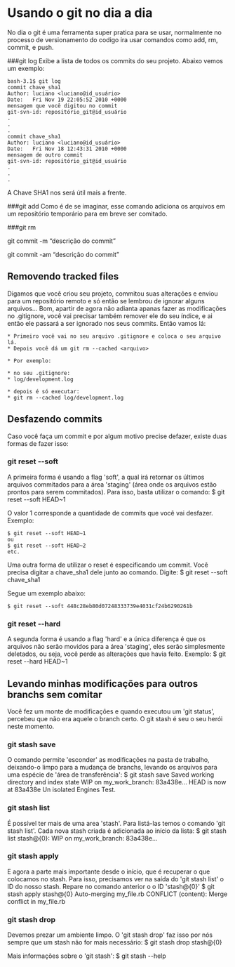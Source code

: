 # Usando o git no dia a dia

No dia o git é uma ferramenta super pratica para se usar, normalmente no processo de versionamento do codigo ira usar comandos como add, rm, commit, e push.

###git log
Exibe a lista de todos os commits do seu projeto. Abaixo vemos um exemplo:

    bash-3.1$ git log
    commit chave_sha1
    Author: luciano <luciano@id_usuário>
    Date:   Fri Nov 19 22:05:52 2010 +0000
    mensagem que você digitou no commit
    git-svn-id: repositório_git@id_usuário
    .
    .
    .
    commit chave_sha1
    Author: luciano <luciano@id_usuário>
    Date:   Fri Nov 18 12:43:31 2010 +0000
    mensagem de outro commit
    git-svn-id: repositório_git@id_usuário
    .
    .
    .

A Chave SHA1 nos será útil mais a frente.

###git add
Como é de se imaginar, esse comando adiciona os arquivos em um repositório temporário para em breve ser comitado.

###git rm

git commit -m “descrição do commit”

git commit -am “descrição do commit”

## Removendo tracked files

Digamos que você criou seu projeto, commitou suas alterações e enviou para um repositório remoto e só então se lembrou de 
ignorar alguns arquivos... Bom, apartir de agora não adianta apanas fazer as modificações no .gitignore, você vai precisar também 
remover ele do seu índice, e ai então ele passará a ser ignorado nos seus commits. Então vamos lá:

    * Primeiro você vai no seu arquivo .gitignore e coloca o seu arquivo lá.
    * Depois você dá um git rm --cached <arquivo>

    * Por exemplo:

    * no seu .gitignore:
    * log/development.log

    * depois é só executar:
    * git rm --cached log/development.log

## Desfazendo commits

Caso você faça um commit e por algum motivo precise defazer, existe duas formas de fazer isso:

### git reset --soft

A primeira forma é usando a flag 'soft', a qual irá retornar os últimos arquivos commitados para a área 'staging' (área onde os arquivos estão prontos para serem commitados).
Para isso, basta utilizar o comando:
    $ git reset --soft HEAD~1

O valor 1 corresponde a quantidade de commits que você vai desfazer. Exemplo:

    $ git reset --soft HEAD~1
    ou
    $ git reset --soft HEAD~2
    etc.

Uma outra forma de utilizar o reset é especificando um commit. Você precisa digitar a chave_sha1 dele junto ao comando.
Digite:
    $ git reset --soft chave_sha1

Segue um exemplo abaixo:

    $ git reset --soft 448c28eb80d07248333739e4031cf24b6290261b

### git reset --hard

A segunda forma é usando a flag 'hard' e a única diferença é que os arquivos não serão movidos para a área 'staging', eles serão simplesmente deletados, ou seja, você perde as alterações que havia feito.
Exemplo:
    $ git reset --hard HEAD~1

## Levando minhas modificações para outros branchs sem comitar

Você fez um monte de modificações e quando executou um 'git status', percebeu
que não era aquele o branch certo. O git stash é seu o seu herói neste momento.

### git stash save

O comando permite 'esconder' as modificações na pasta de trabalho, deixando-o
limpo para a mudança de branchs, levando os arquivos para uma espécie de 'área
de transferência':
    $ git stash save
    Saved working directory and index state WIP on my_work_branch: 83a438e...
    HEAD is now at 83a438e Un isolated Engines Test.

### git stash list

É possível ter mais de uma area 'stash'. Para listá-las temos o comando 'git
stash list'. Cada nova stash criada é adicionada ao início da lista:
    $ git stash list
    stash@{0}: WIP on my_work_branch: 83a438e...

### git stash apply

E agora a parte mais importante desde o início, que é recuperar o que colocamos
no stash.  Para isso, precisamos ver na saída do 'git stash list' o ID do nosso
stash. Repare no comando anterior o o ID 'stash@{0}'
    $ git stash apply stash@{0}
    Auto-merging my_file.rb
    CONFLICT (content): Merge conflict in my_file.rb

### git stash drop

Devemos prezar um ambiente limpo. O 'git stash drop' faz isso por nós sempre que
um stash não for mais necessário:
    $ git stash drop stash@{0}

Mais informações sobre o 'git stash':
    $ git stash --help
